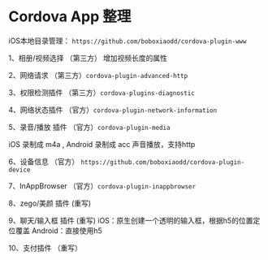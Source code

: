 # Cordova App 整理


iOS本地目录管理： `https://github.com/boboxiaodd/cordova-plugin-www`

1、相册/视频选择 （第三方）
增加视频长度的属性

2、网络请求 （第三方）`cordova-plugin-advanced-http`

3、权限检测插件 （第三方）`cordova-plugins-diagnostic`


4、网络状态插件 （官方）`cordova-plugin-network-information`

5、录音/播放 插件 （官方）`cordova-plugin-media`

iOS  录制成 m4a , Android 录制成 acc 声音播放，支持http

6、设备信息 （官方） `https://github.com/boboxiaodd/cordova-plugin-device`

7、InAppBrowser （官方）`cordova-plugin-inappbrowser`


8、zego/美颜 插件 (重写)

9、聊天/输入框 插件 (重写)
iOS：原生创建一个透明的输入框，根据h5的位置定位覆盖
Android：直接使用h5

10、支付插件 （重写）


